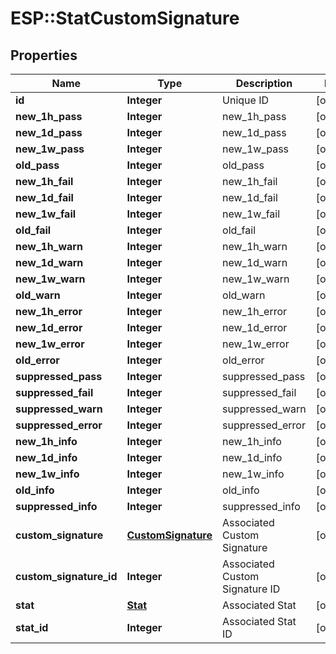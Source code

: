 # ESP::StatCustomSignature

## Properties
Name | Type | Description | Notes
------------ | ------------- | ------------- | -------------
**id** | **Integer** | Unique ID | [optional] 
**new_1h_pass** | **Integer** | new_1h_pass | [optional] 
**new_1d_pass** | **Integer** | new_1d_pass | [optional] 
**new_1w_pass** | **Integer** | new_1w_pass | [optional] 
**old_pass** | **Integer** | old_pass | [optional] 
**new_1h_fail** | **Integer** | new_1h_fail | [optional] 
**new_1d_fail** | **Integer** | new_1d_fail | [optional] 
**new_1w_fail** | **Integer** | new_1w_fail | [optional] 
**old_fail** | **Integer** | old_fail | [optional] 
**new_1h_warn** | **Integer** | new_1h_warn | [optional] 
**new_1d_warn** | **Integer** | new_1d_warn | [optional] 
**new_1w_warn** | **Integer** | new_1w_warn | [optional] 
**old_warn** | **Integer** | old_warn | [optional] 
**new_1h_error** | **Integer** | new_1h_error | [optional] 
**new_1d_error** | **Integer** | new_1d_error | [optional] 
**new_1w_error** | **Integer** | new_1w_error | [optional] 
**old_error** | **Integer** | old_error | [optional] 
**suppressed_pass** | **Integer** | suppressed_pass | [optional] 
**suppressed_fail** | **Integer** | suppressed_fail | [optional] 
**suppressed_warn** | **Integer** | suppressed_warn | [optional] 
**suppressed_error** | **Integer** | suppressed_error | [optional] 
**new_1h_info** | **Integer** | new_1h_info | [optional] 
**new_1d_info** | **Integer** | new_1d_info | [optional] 
**new_1w_info** | **Integer** | new_1w_info | [optional] 
**old_info** | **Integer** | old_info | [optional] 
**suppressed_info** | **Integer** | suppressed_info | [optional] 
**custom_signature** | [**CustomSignature**](CustomSignature.md) | Associated Custom Signature | [optional] 
**custom_signature_id** | **Integer** | Associated Custom Signature ID | [optional] 
**stat** | [**Stat**](Stat.md) | Associated Stat | [optional] 
**stat_id** | **Integer** | Associated Stat ID | [optional] 


